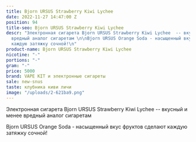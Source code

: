 ```yaml
---
title: Bjorn URSUS Strawberry Kiwi Lychee
date: 2022-11-27 14:47:00 Z
position: 94
title-seo: Bjorn URSUS Strawberry Kiwi Lychee
descr: "Электронная сигарета Bjorn URSUS Strawberry Kiwi Lychee  -- вкусный и менее
  вредный аналог сигаретам \n\nBjorn URSUS Orange Soda - насыщенный вкус фруктов сделают
  каждую затяжку сочной!\n"
product-name: Bjorn URSUS Strawberry Kiwi Lychee
nicotine: "-"
portions: "-"
gram: "-"
price: 5000
brand: VAPE KIT и электронные сигареты
sale: new-snus
taste: клубника киви личи
image: "/uploads/2-621ba9.png"
---
```


Электронная сигарета Bjorn URSUS Strawberry Kiwi Lychee  -- вкусный и менее вредный аналог сигаретам 

Bjorn URSUS Orange Soda - насыщенный вкус фруктов сделают каждую затяжку сочной!
